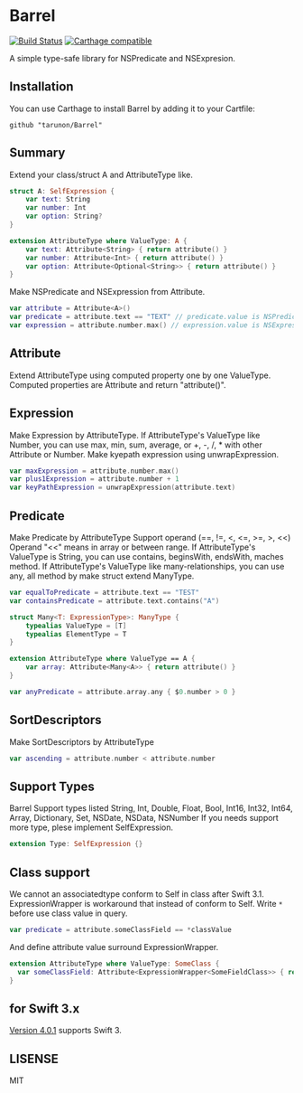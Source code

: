 # Barrel
[![Build Status](https://travis-ci.org/tarunon/Illuso.svg?branch=master)](https://travis-ci.org/tarunon/Barrel)
[![Carthage compatible](https://img.shields.io/badge/Carthage-compatible-4BC51D.svg?style=flat)](https://github.com/Carthage/Carthage)

A simple type-safe library for NSPredicate and NSExpresion.

## Installation

You can use Carthage to install Barrel by adding it to your Cartfile:

```ogdl
github "tarunon/Barrel"
```

## Summary

Extend your class/struct A and AttributeType like.
```swift
struct A: SelfExpression {
    var text: String
    var number: Int
    var option: String?
}

extension AttributeType where ValueType: A {
    var text: Attribute<String> { return attribute() }
    var number: Attribute<Int> { return attribute() }
    var option: Attribute<Optional<String>> { return attribute() }
}
```

Make NSPredicate and NSExpression from Attribute<A>.
```swift
var attribute = Attribute<A>()
var predicate = attribute.text == "TEXT" // predicate.value is NSPredicate
var expression = attribute.number.max() // expression.value is NSExpression
```

## Attribute

Extend AttributeType using computed property one by one ValueType.
Computed properties are Attribute<T> and return "attribute()".

## Expression

Make Expression by AttributeType.
If AttributeType's ValueType like Number, you can use max, min, sum, average, or +, -, /, * with other Attribute or Number.
Make kyepath expression using unwrapExpression.
```swift
var maxExpression = attribute.number.max()
var plus1Expression = attribute.number + 1
var keyPathExpression = unwrapExpression(attribute.text)
```

## Predicate

Make Predicate by AttributeType
Support operand (==, !=, <, <=, >=, >, <<)
Operand "<<" means in array or between range.
If AttributeType's ValueType is String, you can use contains, beginsWith, endsWith, maches method.
If AttributeType's ValueType like many-relationships, you can use any, all method by make struct extend ManyType.
```swift
var equalToPredicate = attribute.text == "TEST"
var containsPredicate = attribute.text.contains("A")

struct Many<T: ExpressionType>: ManyType {
    typealias ValueType = [T]
    typealias ElementType = T
}

extension AttributeType where ValueType == A {
    var array: Attribute<Many<A>> { return attribute() }
}

var anyPredicate = attribute.array.any { $0.number > 0 }
```

## SortDescriptors

Make SortDescriptors by AttributeType
```swift
var ascending = attribute.number < attribute.number
```

## Support Types
Barrel Support types listed
String, Int, Double, Float, Bool, Int16, Int32, Int64, Array, Dictionary, Set, NSDate, NSData, NSNumber
If you needs support more type, plese implement SelfExpression.
```swift
extension Type: SelfExpression {}
```

## Class support
We cannot an associatedtype conform to Self in class after Swift 3.1.
ExpressionWrapper is workaround that instead of conform to Self.
Write `*` before use class value in query.
```swift
var predicate = attribute.someClassField == *classValue
```
And define attribute value surround ExpressionWrapper.
```swift
extension AttributeType where ValueType: SomeClass {
  var someClassField: Attribute<ExpressionWrapper<SomeFieldClass>> { return attribute() }
}
```

## for Swift 3.x
[Version 4.0.1](https://github.com/tarunon/Barrel/releases/tag/4.0.1) supports Swift 3.

## LISENSE
MIT

